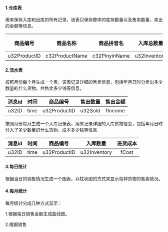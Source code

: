 

#### 1.仓库表
用来保存入库和出库的所有记录，该表只保存整体的库存数量以及售卖数量，卖出的金额等信息。

|商品编号|商品名称|商品拼音名|入库总数量|售卖总数量| 总成本 | 总售卖金额| 
|:-:|:-:|:-:|:-:|:-:|:-:|:-:|
|u32ProductID | c32ProductName | c32PinyinName | u32Inventory | u32Sold | fCost | fIncome |


#### 2.流水表
按照月份每个月生成一个表，该表记录详细的售卖信息，包括年月日时分卖出多少数量的什么货物，共售卖多少钱等信息。

| 消息id | 时间 | 商品编号 | 售出数量 | 售出金额 | 
|:-:|:-:|:-:|:-:|:-:|
|u32ID | time | u32ProductID	|	u32Sold | fIncome |

按照月份每月生成一个入库记录表，用来记录详细的入库货物信息，包括年月日时分入了多少数量的什么货物，成本多少钱等信息

| 消息id | 时间 | 商品编号 | 入库数量| 进货成本 |
|:-:|:-:|:-:|:-:|:-:|
|u32ID |time	|u32ProductID	 | u32Inventory | fCost|
 
 
#### 3.每日统计

根据当日的销售情况生成一个图表，以柱状图的方式来显示每种货物的售卖情况。


#### 4.每月统计

每月统计分成几种方式显示：

1.根据每日销售金额生成曲线图。

2.根据销售